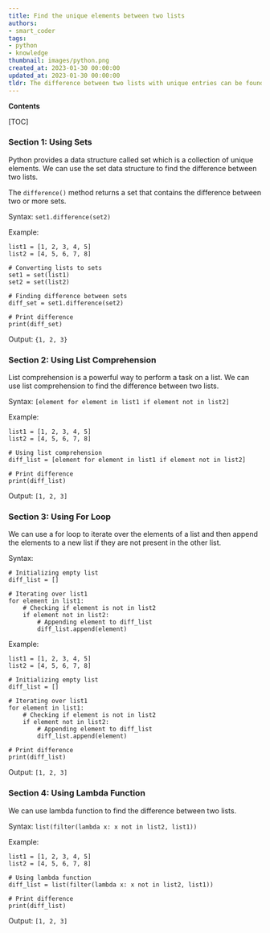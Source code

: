 ```yaml
---
title: Find the unique elements between two lists
authors:
- smart_coder
tags:
- python
- knowledge
thumbnail: images/python.png
created_at: 2023-01-30 00:00:00
updated_at: 2023-01-30 00:00:00
tldr: The difference between two lists with unique entries can be found by using the set.difference() method.
---
```


**Contents**

[TOC]

### Section 1: Using Sets
Python provides a data structure called set which is a collection of unique elements. We can use the set data structure to find the difference between two lists. 

The `difference()` method returns a set that contains the difference between two or more sets. 

Syntax:
`set1.difference(set2)`

Example:

```
list1 = [1, 2, 3, 4, 5] 
list2 = [4, 5, 6, 7, 8] 
  
# Converting lists to sets 
set1 = set(list1) 
set2 = set(list2) 
  
# Finding difference between sets 
diff_set = set1.difference(set2) 
  
# Print difference 
print(diff_set) 
```

Output:
`{1, 2, 3}`

### Section 2: Using List Comprehension
List comprehension is a powerful way to perform a task on a list. We can use list comprehension to find the difference between two lists.

Syntax:
`[element for element in list1 if element not in list2]`

Example:

```
list1 = [1, 2, 3, 4, 5] 
list2 = [4, 5, 6, 7, 8] 
  
# Using list comprehension 
diff_list = [element for element in list1 if element not in list2] 
  
# Print difference 
print(diff_list) 
```

Output:
`[1, 2, 3]`

### Section 3: Using For Loop
We can use a for loop to iterate over the elements of a list and then append the elements to a new list if they are not present in the other list.

Syntax:

```
# Initializing empty list 
diff_list = [] 
  
# Iterating over list1 
for element in list1: 
    # Checking if element is not in list2 
    if element not in list2: 
        # Appending element to diff_list 
        diff_list.append(element) 
```

Example:

```
list1 = [1, 2, 3, 4, 5] 
list2 = [4, 5, 6, 7, 8] 
  
# Initializing empty list 
diff_list = [] 
  
# Iterating over list1 
for element in list1: 
    # Checking if element is not in list2 
    if element not in list2: 
        # Appending element to diff_list 
        diff_list.append(element) 
  
# Print difference 
print(diff_list) 
```

Output:
`[1, 2, 3]`

### Section 4: Using Lambda Function
We can use lambda function to find the difference between two lists.

Syntax:
`list(filter(lambda x: x not in list2, list1))`

Example:

```
list1 = [1, 2, 3, 4, 5] 
list2 = [4, 5, 6, 7, 8] 
  
# Using lambda function 
diff_list = list(filter(lambda x: x not in list2, list1)) 
  
# Print difference 
print(diff_list) 
```

Output:
`[1, 2, 3]`
